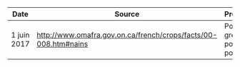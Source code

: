 
| Date                  | Source                                           | Précisions                                       |
|-----------------------|--------------------------------------------------|--------------------------------------------------|
| 1 juin 2017           | http://www.omafra.gov.on.ca/french/crops/facts/00-008.htm#nains      | Porte greffe pour les pommiers      |
